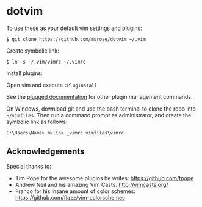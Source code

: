# dotvim

To use these as your default vim settings and plugins:

```Shell
$ git clone https://github.com/msrose/dotvim ~/.vim
```

Create symbolic link:

```Shell
$ ln -s ~/.vim/vimrc ~/.vimrc
```

Install plugins:

Open vim and execute `:PlugInstall`

See the [plugged documentation](https://github.com/junegunn/vim-plug#commands) for other plugin management commands.

On Windows, download git and use the bash terminal to clone the repo into `~/vimfiles`. Then run a command prompt as administrator, and create the symbolic link as follows:

```Shell
C:\Users\Name> mklink _vimrc vimfiles\vimrc
```

## Acknowledgements

Special thanks to:

* Tim Pope for the awesome plugins he writes: https://github.com/tpope
* Andrew Neil and his amazing Vim Casts: http://vimcasts.org/
* Franco for his insane amount of color schemes: https://github.com/flazz/vim-colorschemes
